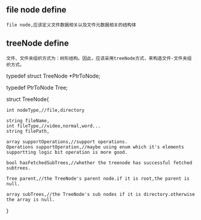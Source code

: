 ## file node define
	file node,应该定义文件数据相关以及文件元数据相关的结构体


## treeNode define
	文件、文件夹组织方式为：树形结构。因此，应该采用treeNode方式，来构造文件-文件夹组织方式。

typedef struct TreeNode *PtrToNode;

typedef PtrToNode Tree;

struct TreeNode{
	
	int nodeType,//file,directory
	
	string fileName,
	int fileType,//video,normal,word...
	string filePath,
	
	array supportOperations,//support operations.
	Operations supportOperation,//maybe using enum which it's elements supportting logic bit operation is more good.
	
	bool hasFetchedSubTrees,//whether the treenode has successful fetched subtrees.
	
	Tree parent,//the TreeNode's parent node.if it is root,the parent is null.
	
	array subTrees,//the TreeNode's sub nodes if it is directory.otherwise the array is null. 
}

